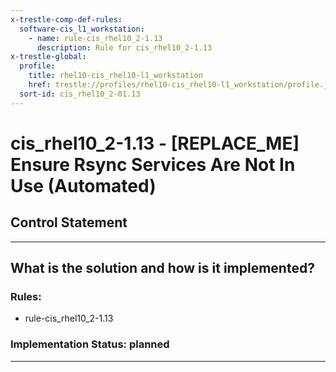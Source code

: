 ```yaml
---
x-trestle-comp-def-rules:
  software-cis_l1_workstation:
    - name: rule-cis_rhel10_2-1.13
      description: Rule for cis_rhel10_2-1.13
x-trestle-global:
  profile:
    title: rhel10-cis_rhel10-l1_workstation
    href: trestle://profiles/rhel10-cis_rhel10-l1_workstation/profile.json
  sort-id: cis_rhel10_2-01.13
---
```


# cis_rhel10_2-1.13 - \[REPLACE_ME\] Ensure Rsync Services Are Not In Use (Automated)

## Control Statement

______________________________________________________________________

## What is the solution and how is it implemented?

<!-- For implementation status enter one of: implemented, partial, planned, alternative, not-applicable -->

<!-- Note that the list of rules under ### Rules: is read-only and changes will not be captured after assembly to JSON -->

<!-- Add control implementation description here for control: cis_rhel10_2-1.13 -->

### Rules:

  - rule-cis_rhel10_2-1.13

### Implementation Status: planned

______________________________________________________________________
